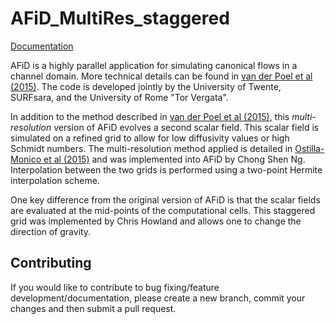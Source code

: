 # AFiD_MultiRes_staggered
[Documentation](https://physicsoffluids.github.io/AFiD_MultiRes_staggered/)

AFiD is a highly parallel application for simulating canonical flows in a channel domain.
More technical details can be found in [van der Poel et al (2015)](https://doi.org/10.1016/j.compfluid.2015.04.007).
The code is developed jointly by the University of Twente, SURFsara, and the University of Rome "Tor Vergata".

In addition to the method described in [van der Poel et al (2015)](https://doi.org/10.1016/j.compfluid.2015.04.007), this *multi-resolution* version of AFiD evolves a second scalar field.
This scalar field is simulated on a refined grid to allow for low diffusivity values or high Schmidt numbers.
The multi-resolution method applied is detailed in [Ostilla-Monico et al (2015)](https://doi.org/10.1016/j.jcp.2015.08.031) and was implemented into AFiD by Chong Shen Ng.
Interpolation between the two grids is performed using a two-point Hermite interpolation scheme.

One key difference from the original version of AFiD is that the scalar fields are evaluated at the mid-points of the computational cells.
This staggered grid was implemented by Chris Howland and allows one to change the direction of gravity.

## Contributing
If you would like to contribute to bug fixing/feature development/documentation, please create a new branch, commit your changes and then submit a pull request.
